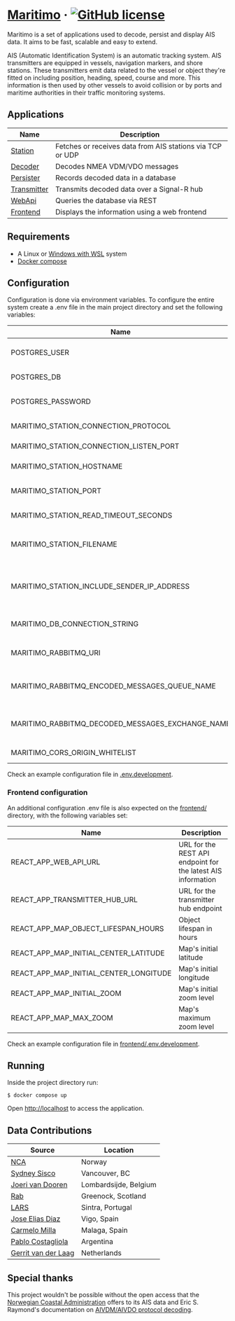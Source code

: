 # [Maritimo](https://maritimo.digital/) &middot; [![GitHub license](https://img.shields.io/badge/license-MIT-blue.svg)](https://github.com/t-recx/maritimo/blob/main/LICENSE)

Maritimo is a set of applications used to decode, persist and display AIS data. It aims to be fast, scalable and easy to extend.

AIS (Automatic Identification System) is an automatic tracking system. AIS transmitters are equipped in vessels, navigation markers, and shore stations. These transmitters emit data related to the vessel or object they're fitted on including position, heading, speed, course and more. This information is then used by other vessels to avoid collision or by ports and maritime authorities in their traffic monitoring systems.

## Applications

| Name                                    | Description                                               |
| --------------------------------------- | --------------------------------------------------------- |
| [Station](station/)                     | Fetches or receives data from AIS stations via TCP or UDP |
| [Decoder](decoder/)                     | Decodes NMEA VDM/VDO messages                             |
| [Persister](backend/Persister.App/)     | Records decoded data in a database                        |
| [Transmitter](backend/Transmitter.App/) | Transmits decoded data over a Signal-R hub                |
| [WebApi](backend/WebApi.App/)           | Queries the database via REST                             |
| [Frontend](frontend/)                   | Displays the information using a web frontend             |

## Requirements

- A Linux or [Windows with WSL](https://docs.microsoft.com/en-us/windows/wsl/install) system
- [Docker compose](https://docs.docker.com/compose/)

## Configuration

Configuration is done via environment variables.
To configure the entire system create a .env file in the main project directory and set the following variables:

| Name                                             | Description                                             |
| ------------------------------------------------ | ------------------------------------------------------- |
| POSTGRES_USER                                    | PostgreSQL database user name                           |
| POSTGRES_DB                                      | PostgreSQL database name                                |
| POSTGRES_PASSWORD                                | PostgreSQL database password                            |
| MARITIMO_STATION_CONNECTION_PROTOCOL             | Protocol to use (TCP/UDP/FILE)                          |
| MARITIMO_STATION_CONNECTION_LISTEN_PORT          | Listen port (UDP)                                       |
| MARITIMO_STATION_HOSTNAME                        | Station host name (TCP)                                 |
| MARITIMO_STATION_PORT                            | Station connection port (TCP)                           |
| MARITIMO_STATION_READ_TIMEOUT_SECONDS            | Station read timeout (TCP)                              |
| MARITIMO_STATION_FILENAME                        | Filename with VDM/VDO sentences (FILE)                  |
| MARITIMO_STATION_INCLUDE_SENDER_IP_ADDRESS       | Includes the source's ip address on the encoded message |
| MARITIMO_DB_CONNECTION_STRING                    | Database connection string                              |
| MARITIMO_RABBITMQ_URI                            | URI for the RabbitMQ broker instance                    |
| MARITIMO_RABBITMQ_ENCODED_MESSAGES_QUEUE_NAME    | Broker queue name for encoded messages                  |
| MARITIMO_RABBITMQ_DECODED_MESSAGES_EXCHANGE_NAME | Broker exchange name for decoded messages               |
| MARITIMO_CORS_ORIGIN_WHITELIST                   | CORS origin whitelist                                   |

Check an example configuration file in [.env.development](.env.development).

### Frontend configuration

An additional configuration .env file is also expected on the [frontend/](frontend/) directory, with the following variables set:

| Name                                   | Description                                                  |
| -------------------------------------- | ------------------------------------------------------------ |
| REACT_APP_WEB_API_URL                  | URL for the REST API endpoint for the latest AIS information |
| REACT_APP_TRANSMITTER_HUB_URL          | URL for the transmitter hub endpoint                         |
| REACT_APP_MAP_OBJECT_LIFESPAN_HOURS    | Object lifespan in hours                                     |
| REACT_APP_MAP_INITIAL_CENTER_LATITUDE  | Map's initial latitude                                       |
| REACT_APP_MAP_INITIAL_CENTER_LONGITUDE | Map's initial longitude                                      |
| REACT_APP_MAP_INITIAL_ZOOM             | Map's initial zoom level                                     |
| REACT_APP_MAP_MAX_ZOOM                 | Map's maximum zoom level                                     |

Check an example configuration file in [frontend/.env.development](frontend/.env.development).

## Running

Inside the project directory run:

    $ docker compose up

Open [http://localhost](http://localhost) to access the application.

## Data Contributions

| Source                                            | Location              |
| ------------------------------------------------- | --------------------- |
| [NCA](https://www.kystverket.no/en/)              | Norway                |
| [Sydney Sisco](https://www.sydsis.co/)            | Vancouver, BC         |
| [Joeri van Dooren](https://rf.guru/sdr)           | Lombardsijde, Belgium |
| [Rab](https://www.qrz.com/db/MM7BVP/)             | Greenock, Scotland    |
| [LARS](https://www.lars.pt/)                      | Sintra, Portugal      |
| [Jose Elias Diaz](https://www.qrz.com/db/EB1AO)   | Vigo, Spain           |
| [Carmelo Milla](https://www.olaje.com/)           | Malaga, Spain         |
| [Pablo Costagliola](http://www.cx1rv.com)         | Argentina             |
| [Gerrit van der Laag](https://amelandermusea.nl/) | Netherlands           |

## Special thanks

This project wouldn't be possible without the open access that the [Norwegian Coastal Administration](https://www.kystverket.no/en/) offers to its AIS data and Eric S. Raymond's documentation on [AIVDM/AIVDO protocol decoding](https://gpsd.gitlab.io/gpsd/AIVDM.html).
